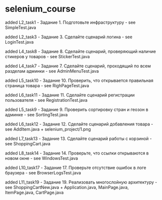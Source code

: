 # selenium_course

added L2_task1 - Задание 1. Подготовьте инфраструктуру - see SimpleTest.java

added L2_task3 - Задание 3. Сделайте сценарий логина - see LoginTest.java

added L4_task8 - Задание 8. Сделайте сценарий, проверяющий наличие стикеров у товаров - see StickerTest.java

added L4_task7 - Задание 7. Сделайте сценарий, проходящий по всем разделам админки - see AdminMenuTest.java

added L5_task10 - Задание 10. Проверить, что открывается правильная страница товара - see RighPageTest.java

added L6_task11 - Задание 11. Сделайте сценарий регистрации пользователя - see RegistrationTest.java

added L5_task9 - Задание 9. Проверить сортировку стран и геозон в админке - see SortingTest.java

added L6_task12 - Задание 12. Сделайте сценарий добавления товара - see AddItem.java + selenium_project/1.png

added L7_task13 - Задание 13. Сделайте сценарий работы с корзиной - see ShoppingCart.java

added L8_task14 - Задание 14. Проверьте, что ссылки открываются в новом окне - see WindowsTest.java

added L10_task17 - Задание 17. Проверьте отсутствие ошибок в логе браузера - see BrowserLogsTest.java

added L11_task19 - Задание 19. Реализовать многослойную архитектуру - see ShoppingCartNew.java + Application.java, MainPage.java, ItemPage.java, CartPage.java
